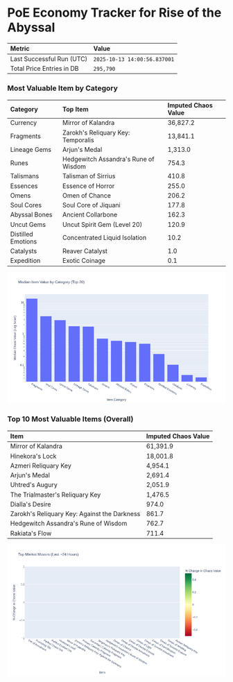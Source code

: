 # PoE Economy Tracker for Rise of the Abyssal

<!-- START_MAINTENANCE -->
| Metric | Value |
|:---|:---|
| Last Successful Run (UTC) | `2025-10-13 14:00:56.837001` |
| Total Price Entries in DB | `295,790` |

<!-- END_MAINTENANCE -->

<!-- START_DATAFRAME_DEBUG -->
<!-- END_DATAFRAME_DEBUG -->

<!-- START_CATEGORY_ANALYSIS -->
### Most Valuable Item by Category
| Category | Top Item | Imputed Chaos Value |
| :--- | :--- | :--- |
| Currency | Mirror of Kalandra | 36,827.2 |
| Fragments | Zarokh's Reliquary Key: Temporalis | 13,841.1 |
| Lineage Gems | Arjun's Medal | 1,313.0 |
| Runes | Hedgewitch Assandra's Rune of Wisdom | 754.3 |
| Talismans | Talisman of Sirrius | 410.8 |
| Essences | Essence of Horror | 255.0 |
| Omens | Omen of Chance | 206.2 |
| Soul Cores | Soul Core of Jiquani | 177.8 |
| Abyssal Bones | Ancient Collarbone | 162.3 |
| Uncut Gems | Uncut Spirit Gem (Level 20) | 120.9 |
| Distilled Emotions | Concentrated Liquid Isolation | 10.2 |
| Catalysts | Reaver Catalyst | 1.0 |
| Expedition | Exotic Coinage | 0.1 |


![Category Analysis Chart](charts/category_analysis.png)
<!-- END_ANALYSIS -->

<!-- START_ANALYSIS -->
### Top 10 Most Valuable Items (Overall)
| Item | Imputed Chaos Value |
| :--- | :--- |
| Mirror of Kalandra | 61,391.9 |
| Hinekora's Lock | 18,001.8 |
| Azmeri Reliquary Key | 4,954.1 |
| Arjun's Medal | 2,691.4 |
| Uhtred's Augury | 2,051.9 |
| The Trialmaster's Reliquary Key | 1,476.5 |
| Dialla's Desire | 974.0 |
| Zarokh's Reliquary Key: Against the Darkness | 861.7 |
| Hedgewitch Assandra's Rune of Wisdom | 762.7 |
| Rakiata's Flow | 711.4 |


![Market Movers Chart](charts/market_movers.png)
<!-- END_ANALYSIS -->
